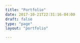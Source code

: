 ```yaml
---
title: "Portfolio"
date: 2017-10-21T22:31:16-04:00
draft: false
type: "page"
layout: "portfolio"

---
```



